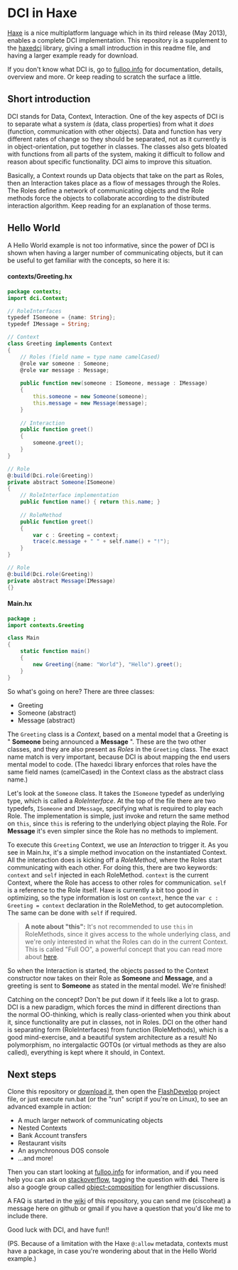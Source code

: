 # DCI in Haxe
[Haxe](http://haxe.org) is a nice multiplatform language which in its third release (May 2013), enables a complete DCI implementation. This repository is a supplement to the [haxedci](https://github.com/ciscoheat/haxedci) library, giving a small introduction in this readme file, and having a larger example ready for download.

If you don't know what DCI is, go to [fulloo.info](http://fulloo.info) for documentation, details, overview and more. Or keep reading to scratch the surface a little.

## Short introduction
DCI stands for Data, Context, Interaction. One of the key aspects of DCI is to separate what a system *is* (data, class properties) from what it *does* (function, communication with other objects). Data and function has very different rates of change so they should be separated, not as it currently is in object-orientation, put together in classes. The classes also gets bloated with functions from all parts of the system, making it difficult to follow and reason about specific functionality. DCI aims to improve this situation.

Basically, a Context rounds up Data objects that take on the part as Roles, then an Interaction takes place as a flow of messages through the Roles. The Roles define a network of communicating objects and the Role methods force the objects to collaborate according to the distributed interaction algorithm. Keep reading for an explanation of those terms.

## Hello World
A Hello World example is not too informative, since the power of DCI is shown when having a larger number of communicating objects, but it can be useful to get familiar with the concepts, so here it is:

#### contexts/Greeting.hx
```actionscript
package contexts;
import dci.Context;

// RoleInterfaces
typedef ISomeone = {name: String};
typedef IMessage = String;

// Context
class Greeting implements Context
{
    // Roles (field name = type name camelCased)
    @role var someone : Someone;
	@role var message : Message;
	
	public function new(someone : ISomeone, message : IMessage)
	{
		this.someone = new Someone(someone);
		this.message = new Message(message);
	}
	
	// Interaction
	public function greet()
	{
		someone.greet();
	}
}

// Role
@:build(Dci.role(Greeting))
private abstract Someone(ISomeone)
{
	// RoleInterface implementation
	public function name() { return this.name; }
	
	// RoleMethod
	public function greet()
	{
        var c : Greeting = context;
		trace(c.message + " " + self.name() + "!");
	}
}

// Role
@:build(Dci.role(Greeting))
private abstract Message(IMessage)
{}
```

#### Main.hx
```actionscript
package ;
import contexts.Greeting

class Main 
{	
	static function main() 
	{
		new Greeting({name: "World"}, "Hello").greet();
	}	
}
```
So what's going on here? There are three classes:

* Greeting
* Someone (abstract)
* Message (abstract)

The `Greeting` class is a *Context*, based on a mental model that a Greeting is " **Someone** being announced a **Message** ". These are the two other classes, and they are also present as *Roles* in the `Greeting` class. The exact name match is very important, because DCI is about mapping the end users mental model to code. (The haxedci library enforces that roles have the same field names (camelCased) in the Context class as the abstract class name.)

Let's look at the `Someone` class. It takes the `ISomeone` typedef as underlying type, which is called a *RoleInterface*. At the top of the file there are two typedefs, `ISomeone` and `IMessage`, specifying what is required to play each Role. The implementation is simple, just invoke and return the same method on `this`, since `this` is refering to the underlying object playing the Role. For **Message** it's even simpler since the Role has no methods to implement.

To execute this `Greeting` Context, we use an *Interaction* to trigger it. As you see in Main.hx, it's a simple method invocation on the instantiated Context. All the interaction does is kicking off a *RoleMethod*, where the Roles start communicating with each other. For doing this, there are two keywords: `context` and `self` injected in each RoleMethod. `context` is the current Context, where the Role has access to other roles for communication. `self` is a reference to the Role itself. Haxe is currently a bit too good in optimizing, so the type information is lost on `context`, hence the `var c : Greeting = context` declaration in the RoleMethod, to get autocompletion. The same can be done with `self` if required.

> **A note about "this":** It's not recommended to use `this` in RoleMethods, since it gives access to the whole underlying class, and we're only interested in what the Roles can do in the current Context. This is called "Full OO", a powerful concept that you can read more about [here](https://groups.google.com/d/msg/object-composition/umY_w1rXBEw/hyAF-jPgFn4J).

So when the Interaction is started, the objects passed to the Context constructor now takes on their Role as **Someone** and **Message**, and a greeting is sent to **Someone** as stated in the mental model. We're finished!

Catching on the concept? Don't be put down if it feels like a lot to grasp. DCI is a new paradigm, which forces the mind in different directions than the normal OO-thinking, which is really class-oriented when you think about it, since functionality are put in classes, not in Roles. DCI on the other hand is separating form (RoleInterfaces) from function (RoleMethods), which is a good mind-exercise, and a beautiful system architecture as a result! No polymorphism, no intergalactic GOTOs (or virtual methods as they are also called), everything is kept where it should, in Context.

## Next steps
Clone this repository or [download it](https://github.com/ciscoheat/haxedci-example/archive/master.zip), then open the [FlashDevelop](http://www.flashdevelop.org/) project file, or just execute run.bat (or the "run" script if you're on Linux), to see an advanced example in action:

* A much larger network of communicating objects
* Nested Contexts
* Bank Account transfers
* Restaurant visits
* An asynchronous DOS console
* ...and more!
 
Then you can start looking at [fulloo.info](http://fulloo.info) for information, and if you need help you can ask on [stackoverflow](http://stackoverflow.com/questions/tagged/dci), tagging the question with **dci**. There is also a google group called [object-composition](https://groups.google.com/forum/?fromgroups#!forum/object-composition) for lengthier discussions. 

A FAQ is started in the [wiki](https://github.com/ciscoheat/haxedci-example/wiki) of this repository, you can send me (ciscoheat) a message here on github or gmail if you have a question that you'd like me to include there.

Good luck with DCI, and have fun!!

(PS. Because of a limitation with the Haxe `@:allow` metadata, contexts must have a package, in case you're wondering about that in the Hello World example.)
